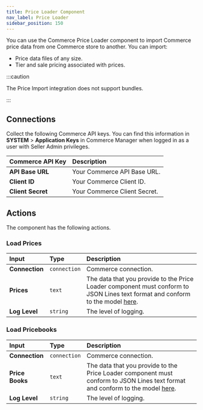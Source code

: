 ```yaml
---
title: Price Loader Component
nav_label: Price Loader
sidebar_position: 150
---
```


You can use the Commerce Price Loader component to import Commerce price data from one Commerce store to another. You can import:

- Price data files of any size. 
- Tier and sale pricing associated with prices.

:::caution

The Price Import integration does not support bundles.

:::

## Connections

Collect the following Commerce API keys. You can find this information in **SYSTEM** > **Application Keys** in Commerce Manager when logged in as a user with Seller Admin privileges.

| Commerce API Key | Description                            |
|:------------------------------------|:---------------------------------------|
| **API Base URL**                    | Your Commerce API Base URL. |
| **Client ID**                       | Your Commerce Client ID. |
| **Client Secret**                   | Your Commerce Client Secret. |

## Actions

The component has the following actions.

### Load Prices

| Input | Type | Description |
|:--- |:--- | :--- | 
| **Connection**  | `connection` | Commerce connection. | 
| **Prices** | `text` | The data that you provide to the Price Loader component must conform to JSON Lines text format and conform to the model [here](/self-managed/composer/integration-hub/store-management/price-import#price-import-integration-file-format). |
| **Log Level** | `string` | The level of logging. |

### Load Pricebooks

| Input | Type | Description |
|:--- |:--- | :--- | 
| **Connection**  | `connection` | Commerce connection. | 
| **Price Books** | `text` | The data that you provide to the Price Loader component must conform to JSON Lines text format and conform to the model [here](/self-managed/composer/integration-hub/store-management/price-import#price-import-integration-file-format). | 
| **Log Level** | `string` | The level of logging. | 
